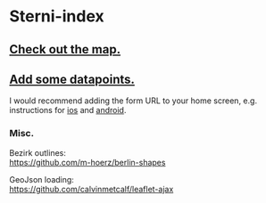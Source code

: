 # Sterni-index

## [Check out the map.](https://vtrubets.github.io/test_index/)


## [Add some datapoints.](https://goo.gl/forms/A2qCu6ymOy7Hi5bT2)

I would recommend adding the form URL to your home screen, e.g. instructions for [ios](https://lifehacker.com/5809338/add-web-site-bookmarks-to-your-iphones-homescreen) and [android](https://www.wikihow.com/Set-a-Bookmark-Shortcut-in-Your-Home-Screen-on-Android).



  
  
  
### Misc.
Bezirk outlines:  
https://github.com/m-hoerz/berlin-shapes

GeoJson loading:  
https://github.com/calvinmetcalf/leaflet-ajax
